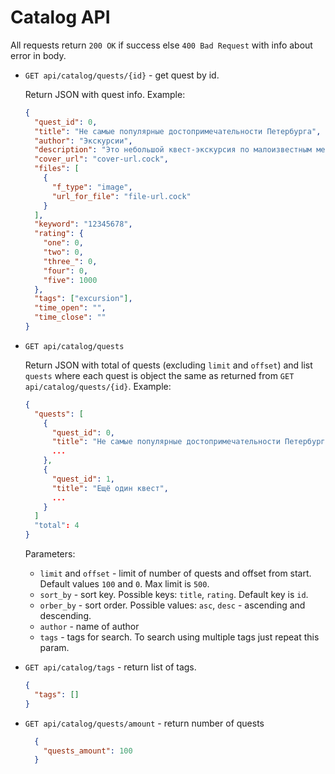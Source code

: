 # Catalog API
All requests return `200 OK` if success else `400 Bad Request` with info about error in body.
* `GET api/catalog/quests/{id}` - get quest by id.
    
    Return JSON with quest info. Example:
    ```json
    {
      "quest_id": 0,
      "title": "Не самые популярные достопримечательности Петербурга",
      "author": "Экскурсии",
      "description": "Это небольшой квест-экскурсия по малоизвестным местам Петербурга. Он содержит простые вопросы и несколько удаленных друг от друга мест, которые нужно посетить. Часть мест являются музеями и имеют свой режим работы.",
      "cover_url": "cover-url.cock",
      "files": [
        {
          "f_type": "image",
          "url_for_file": "file-url.cock"
        }
      ],
      "keyword": "12345678",
      "rating": {
        "one": 0,
        "two": 0,
        "three_": 0,
        "four": 0,
        "five": 1000
      },
      "tags": ["excursion"],
      "time_open": "",
      "time_close": ""
    }
    ```

* `GET api/catalog/quests`
    
    Return JSON with total of quests (excluding `limit` and `offset`) 
and list `quests` where each quest is object the same as returned from `GET api/catalog/quests/{id}`. Example:
    ```json
    {
      "quests": [
        {
          "quest_id": 0,
          "title": "Не самые популярные достопримечательности Петербурга",
          ...
        },
        {
          "quest_id": 1,
          "title": "Ещё один квест",
          ...
        }
      ]
      "total": 4
    }
    ```
   
    Parameters:
  * `limit` and `offset` - limit of number of quests and offset from start. Default values `100` and `0`. Max limit is `500`.
  * `sort_by` - sort key. Possible keys: `title`, `rating`. Default key is `id`.
  * `orber_by` - sort order. Possible values: `asc`, `desc` - ascending and descending.
  * `author` - name of author
  * `tags` - tags for search. To search using multiple tags just repeat this param.
  
* `GET api/catalog/tags` - return list of tags.
  ```json
  {
    "tags": []
  }
  ```

* `GET api/catalog/quests/amount` - return number of quests
  ```json
    {
      "quests_amount": 100
    }
  ```